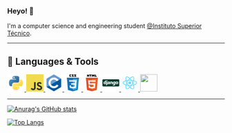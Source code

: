 ### Heyo! 👋

I'm a computer science and engineering student [@Instituto Superior Técnico](https://tecnico.ulisboa.pt/en/).

---

## 🔧 Languages & Tools

<p align="left"> <a href="https://www.python.org" target="_blank"> <img src="https://raw.githubusercontent.com/devicons/devicon/master/icons/python/python-original.svg" alt="python" width="40" height="40"/><a href="https://www.javascript.com/" target="_blank"> <img src="https://raw.githubusercontent.com/github/explore/80688e429a7d4ef2fca1e82350fe8e3517d3494d/topics/javascript/javascript.png" alt="js" width="40" height="40"/> </a><a href="https://www.cprogramming.com/" target="_blank"><a href="https://www.cprogramming.com/" target="_blank"><img src="https://raw.githubusercontent.com/devicons/devicon/master/icons/c/c-original.svg" alt="c" width="40" height="40"/> </a> <a href="https://www.w3schools.com/css/" target="_blank"> <img src="https://raw.githubusercontent.com/devicons/devicon/master/icons/css3/css3-original-wordmark.svg" alt="css3" width="40" height="40"/> </a> <a href="https://www.w3.org/html/" target="_blank"> <img src="https://raw.githubusercontent.com/devicons/devicon/master/icons/html5/html5-original-wordmark.svg" alt="html5" width="40" height="40"/> </a><a href="https://www.djangoproject.com/" target="_blank"> <img src="https://raw.githubusercontent.com/devicons/devicon/master/icons/django/django-original.svg" alt="django" width="40" height="40"/> </a><a href="https://reactjs.org/" target="_blank"> <img src="https://raw.githubusercontent.com/github/explore/80688e429a7d4ef2fca1e82350fe8e3517d3494d/topics/react/react.png" alt="js" width="40" height="40"/> </a><a href="https://www.cprogramming.com/" target="_blank"></a><a href="https://fastapi.tiangolo.com/" target="_blank"><img src="https://pydantic-docs.helpmanual.io/sponsor_logos/fastapi.png" width="40" height="40"/></a></p>

---

[![Anurag's GitHub stats](https://github-readme-stats.vercel.app/api?username=JeronimoMendes&show_icons=true&count_private=true&theme=radical&custom_title=My%20Stats)]()

[![Top Langs](https://github-readme-stats.vercel.app/api/top-langs/?username=JeronimoMendes&layout=compact&count_private=true&theme=radical&exclude_repo=BookScanner&hide=html)]()
